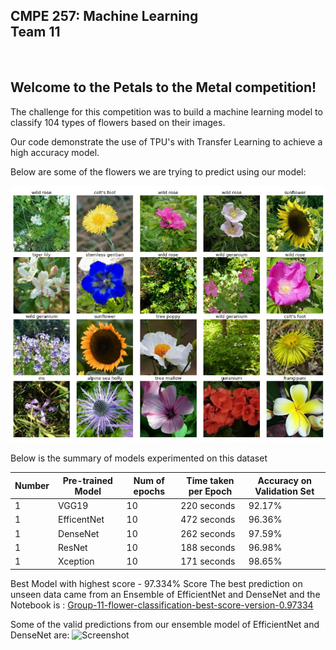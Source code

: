 ## CMPE 257: Machine Learning <br> Team 11
<br>


## Welcome to the Petals to the Metal competition! 
The challenge for this competition was to build a machine learning model to classify 104 types of flowers based on their images.

Our code demonstrate the use of TPU's with Transfer Learning to achieve a high accuracy model.

Below are some of the flowers we are trying to predict using our model:    

![Screenshot](Flower_samples_for_training.jpg)

Below is the summary of models experimented on this dataset

| Number | Pre-trained Model | Num of epochs | Time taken per Epoch | Accuracy on Validation Set |
| --- | --- | --- | --- | --- |
| 1 | VGG19 | 10 | 220 seconds | 92.17% |
| 1 | EfficentNet | 10 | 472 seconds | 96.36% |
| 1 | DenseNet | 10 | 262 seconds | 97.59%  |
| 1 | ResNet | 10 | 188 seconds | 96.98%  |
| 1 | Xception | 10 | 171 seconds | 98.65% |


Best Model with highest score - 97.334% Score
The best prediction on unseen data came from an Ensemble of EfficientNet and DenseNet and the Notebook is :
[Group-11-flower-classification-best-score-version-0.97334](Group-11-flower-classification-best-score-version-0.97334)

Some of the valid predictions from our ensemble model of EfficientNet and DenseNet are:
![Screenshot](Predictions_from_ensemble.jpg)

